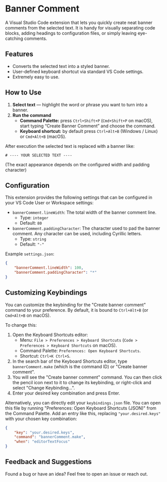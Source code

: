# Banner Comment

A Visual Studio Code extension that lets you quickly create neat banner comments from the selected text.
It is handy for visually separating code blocks, adding headings to configuration files, or simply leaving eye-catching comments.

## Features

- Converts the selected text into a styled banner.
- User-defined keyboard shortcut via standard VS Code settings.
- Extremely easy to use.

## How to Use

1. **Select text** — highlight the word or phrase you want to turn into a banner.
2. **Run the command**
    - **Command Palette:** press `Ctrl+Shift+P` (`Cmd+Shift+P` on macOS), start typing “Create Banner Comment” and choose the command.
    - **Keyboard shortcut:** by default press `Ctrl+Alt+B` (Windows / Linux) or `Cmd+Alt+B` (macOS).

After execution the selected text is replaced with a banner like:

```
# ---- YOUR SELECTED TEXT ----
```

(The exact appearance depends on the configured width and padding character)

## Configuration

This extension provides the following settings that can be configured in your VS Code User or Workspace settings:

- `bannerComment.lineWidth`: The total width of the banner comment line.
  - Type: `integer`
  - Default: `80`
- `bannerComment.paddingCharacter`: The character used to pad the banner comment. Any character can be used, including Cyrillic letters.
  - Type: `string`
  - Default: `"-"`

Example `settings.json`:

```json
{
    "bannerComment.lineWidth": 100,
    "bannerComment.paddingCharacter": "*"
}
```

## Customizing Keybindings

You can customize the keybinding for the "Create banner comment" command to your preference.
By default, it is bound to `Ctrl+Alt+B` (or `Cmd+Alt+B` on macOS).

To change this:

1. Open the Keyboard Shortcuts editor:
    - Menu: `File > Preferences > Keyboard Shortcuts` (`Code > Preferences > Keyboard Shortcuts` on macOS).
    - Command Palette: `Preferences: Open Keyboard Shortcuts`.
    - Shortcut: `Ctrl+K Ctrl+S`.
2. In the search bar of the Keyboard Shortcuts editor, type `bannerComment.make` (which is the command ID) or "Create banner comment".
3. You will see the "Create banner comment" command. You can then click the pencil icon next to it to change its keybinding, or right-click and select "Change Keybinding...".
4. Enter your desired key combination and press Enter.

Alternatively, you can directly edit your `keybindings.json` file. You can open this file by running "Preferences: Open Keyboard Shortcuts (JSON)" from the Command Palette. Add an entry like this, replacing `"your.desired.keys"` with your chosen key combination:

```json
{
    "key": "your.desired.keys",
    "command": "bannerComment.make",
    "when": "editorTextFocus"
}
```

## Feedback and Suggestions

Found a bug or have an idea? Feel free to open an issue or reach out.
